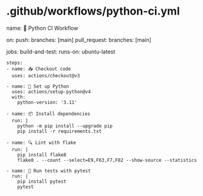 # .github/workflows/python-ci.yml
name: 🧪 Python CI Workflow

on:
  push:
    branches: [main]
  pull_request:
    branches: [main]

jobs:
  build-and-test:
    runs-on: ubuntu-latest

    steps:
    - name: 📥 Checkout code
      uses: actions/checkout@v3

    - name: 🐍 Set up Python
      uses: actions/setup-python@v4
      with:
        python-version: '3.11'

    - name: 📦 Install dependencies
      run: |
        python -m pip install --upgrade pip
        pip install -r requirements.txt

    - name: 🔍 Lint with flake
      run: |
        pip install flake8
        flake8 . --count --select=E9,F63,F7,F82 --show-source --statistics

    - name: 🧪 Run tests with pytest
      run: |
        pip install pytest
        pytest

